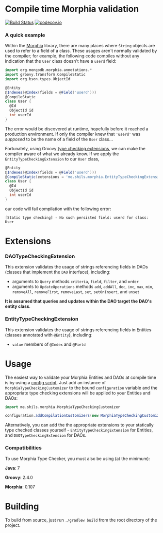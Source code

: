 # Compile time Morphia validation

[![Build Status](https://travis-ci.org/shils/morphia-type-checker.svg?branch=master)](https://travis-ci.org/shils/morphia-type-checker)
[![codecov.io](https://img.shields.io/codecov/c/github/shils/morphia-type-checker/master.svg)](http://codecov.io/github/shils/morphia-type-checker?branch=master)

### A quick example

Within the [Morphia](https://github.com/mongodb/morphia) library, there are many places where `String` objects are used to refer to a field of a class. These usages aren't normally validated by the compiler; for example, the following code compiles without any indication that the `User` class doesn't have a `userd` field:

```groovy
import org.mongodb.morphia.annotations.*
import groovy.transform.CompileStatic
import org.bson.types.ObjectId

@Entity
@Indexes(@Index(fields = @Field('userd')))
@CompileStatic
class User {
  @Id
  ObjectId id
  int userId
}
```

The error would be discovered at runtime, hopefully before it reached a production environment. If only the compiler knew that `'userd'` was *supposed* to be the name of a field of the `User` class...

Fortunately, using Groovy [type checking extensions](http://docs.groovy-lang.org/latest/html/documentation/#_type_checking_extensions), we can make the compiler aware of what we already know. If we apply the `EntityTypeCheckingExtension` to our `User` class,

```groovy
@Entity
@Indexes(@Index(fields = @Field('userd')))
@CompileStatic(extensions = 'me.shils.morphia.EntityTypeCheckingExtension')
class User {
  @Id
  ObjectId id
  int userId
}
```

our code will fail compilation with the following error:

```[Static type checking] - No such persisted field: userd for class: User```

# Extensions

### DAOTypeCheckingExtension

This extension validates the usage of strings referencing fields in DAOs (classes that implement the `DAO` interface), including:

* arguments to `Query` methods `criteria`, `field`, `filter`, and `order`
* arguments to `UpdateOperations` methods `add`, `addAll`, `dec`, `inc`, `max`, `min`, `removeAll`, `removeFirst`, `removeLast`, `set`, `setOnInsert`, and `unset`

**It is assumed that queries and updates within the DAO target the DAO's entity class.**


### EntityTypeCheckingExtension

This extension validates the usage of strings referencing fields in Entities (classes annotated with `@Entity`), including:

* `value` members of `@Index` and `@Field`

# Usage

The easiest way to validate your Morphia Entities and DAOs at compile time is by using a [config script](http://docs.groovy-lang.org/latest/html/documentation/#_config_script_flag). Just add an instance of `MorphiaTypeCheckingCustomizer` to the bound `configuration` variable and the appropriate type checking extensions will be applied to your Entities and DAOs:

```groovy
import me.shils.morphia.MorphiaTypeCheckingCustomizer

configuration.addCompilationCustomizers(new MorphiaTypeCheckingCustomizer())
```

Alternatively, you can add the the appropriate extensions to your statically type checked classes yourself - `EntityTypeCheckingExtension` for Entities, and `DAOTypeCheckingExtension` for DAOs.

### Compatibilities

To use Morphia Type Checker, you must also be using (at the minimum):

**Java**: 7

**Groovy**: 2.4.0

**Morphia**: 0.107

# Building

To build from source, just run `./gradlew build` from the root directory of the project.